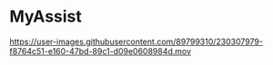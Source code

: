 # MyAssist


https://user-images.githubusercontent.com/89799310/230307979-f8764c51-e160-47bd-89c1-d09e0608984d.mov

